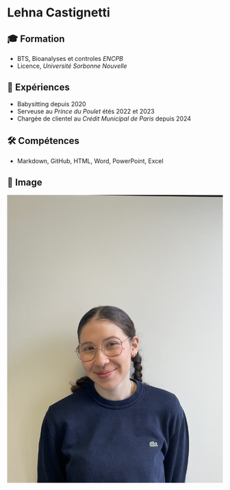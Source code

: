 # Lehna Castignetti

## 🎓 Formation
- BTS, Bioanalyses et controles _ENCPB_
- Licence, _Université Sorbonne Nouvelle_

## 💼 Expériences
- Babysitting depuis 2020
- Serveuse au _Prince du Poulet_ étés 2022 et 2023
- Chargée de clientel au _Crédit Municipal de Paris_ depuis 2024

## 🛠️ Compétences
- Markdown, GitHub, HTML, Word, PowerPoint, Excel 

## 📸 Image
![Photo](Photo.png)
